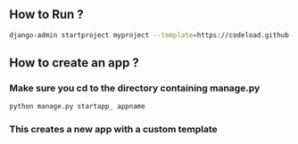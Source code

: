 ## How to Run ?

```bash
django-admin startproject myproject --template=https://codeload.github.com/abhishek-0x49310/django-project-templates/zip/refs/heads/project-template-minimal-with-admin
```

## How to create an app ?

### Make sure you cd to the directory containing manage.py

```bash
python manage.py startapp_ appname
```

### This creates a new app with a custom template
